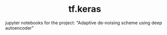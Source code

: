 # <center>tf.keras</center>
jupyter notebooks for the project: "Adaptive de-noising scheme using deep autoencoder" 
 
